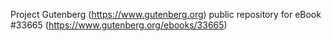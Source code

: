 Project Gutenberg (https://www.gutenberg.org) public repository for eBook #33665 (https://www.gutenberg.org/ebooks/33665)
